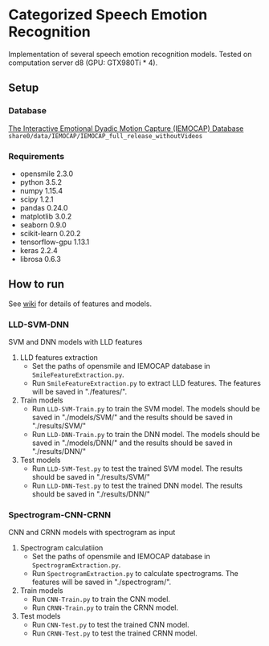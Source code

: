 # Categorized Speech Emotion Recognition
Implementation of several speech emotion recognition models.
Tested on computation server d8 (GPU: GTX980Ti * 4).

## Setup

### Database
[The Interactive Emotional Dyadic Motion Capture (IEMOCAP) Database](https://sail.usc.edu/iemocap/)
`share0/data/IEMOCAP/IEMOCAP_full_release_withoutVideos`

### Requirements
- opensmile 2.3.0
- python 3.5.2
- numpy 1.15.4
- scipy 1.2.1
- pandas 0.24.0
- matplotlib 3.0.2
- seaborn 0.9.0
- scikit-learn 0.20.2
- tensorflow-gpu 1.13.1
- keras 2.2.4
- librosa 0.6.3

## How to run
See [wiki](https://github.com/zhuzhi-fairy/rd.emo.categorical/wiki) for details of features and models.

### LLD-SVM-DNN
SVM and DNN models with LLD features
1. LLD features extraction
    - Set the paths of opensmile and IEMOCAP database in `SmileFeatureExtraction.py`.
    - Run `SmileFeatureExtraction.py` to extract LLD features. The features will be saved in "./features/".
2. Train models
    - Run `LLD-SVM-Train.py` to train the SVM model. The models should be saved in "./models/SVM/" and the results should be saved in "./results/SVM/"
    - Run `LLD-DNN-Train.py` to train the DNN model. The models should be saved in "./models/DNN/" and the results should be saved in "./results/DNN/"
3. Test models
    - Run `LLD-SVM-Test.py` to test the trained SVM model. The results should be saved in "./results/SVM/"
    - Run `LLD-DNN-Test.py` to test the trained DNN model. The results should be saved in "./results/DNN/"

### Spectrogram-CNN-CRNN
CNN and CRNN models with spectrogram as input
1. Spectrogram calculatiion
    - Set the paths of opensmile and IEMOCAP database in `SpectrogramExtraction.py`.
    - Run `SpectrogramExtraction.py` to calculate spectrograms. The features will be saved in "./spectrogram/".
2. Train models
    - Run `CNN-Train.py` to train the CNN model.
    - Run `CRNN-Train.py` to train the CRNN model.
3. Test models
    - Run `CNN-Test.py` to test the trained CNN model.
    - Run `CRNN-Test.py` to test the trained CRNN model.
